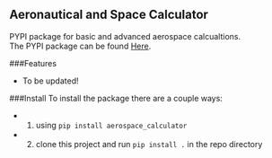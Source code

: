 ## Aeronautical and Space Calculator
PYPI package for basic and advanced aerospace calcualtions.  
The PYPI package can be found [Here](https://pypi.python.org/pypi/aerospace-calculator/0.1).

###Features
- To be updated!

###Install
To install the package there are a couple ways:
- 1. using `pip install aerospace_calculator`
- 2. clone this project and run `pip install .` in the repo directory
